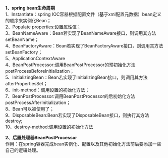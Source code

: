 **1、spring bean生命周期**  
1、Instantiate：spring IOC容器根据配置文件（基于xml配置元数据）bean定义的顺序来实例化Bean；  
2、Populate properties:设置属性值；  
3、BeanNameAware：Bean若实现了BeanNameAware接口，则调用其方法setBeanName；  
4、BeanFactoryAware：Bean若实现了BeanFactoryAware接口，则调用其方法setBeanFactory；  
5、ApplicationContextAware  
4、BeanPostProcessor:调用BeanPostProcessor的预初始化方法postProcessBeforeInitialization；  
5、InitializingBean：Bean若实现了InitializingBean接口，则调用其方法afterPropertiesSet；  
6、init-method：调用设置的初始化方法；  
7、BeanPostProcessor:调用BeanPostProcessor的后初始化方法postProcessAfterInitialization；  
8、Bean可以被使用了；  
9、DisposableBean:Bean若实现了DisposableBean接口，则执行其方法destroy;  
10、destroy-method:调用设置的初始化方法   
  
  
**2、后置处理器BeanPostProcessor**  
作用：在spring容器完成bean实例化、配置以及其他初始化方法前后要添加一些自己的逻辑处理。  
